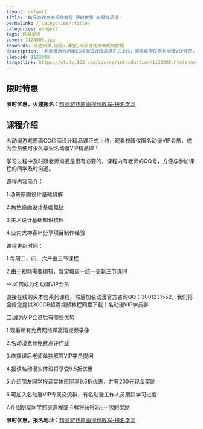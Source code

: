 ```yaml
---
layout: default
title: '精品游戏原画视频教程-限时优惠-网易精品课'
permalink: /:categories/:title/
categories: wangyi2
tags: 网易提供
cover: 1123005.jpg
keywords: 精选网课,网易云课堂,精品游戏原画视频教程
description: '名动漫游戏原画CG绘画设计精品课正式上线，观看权限仅限名动漫VIP会员，成为会员便可永久享受名动漫VIP精品课！学习过程'
classid: 1123005
targetlink: https://study.163.com/course/introduction/1123005.htm?share=1&shareId=1025206652&utm_campaign=share&utm_medium=iphoneShare&utm_source=&utm_u=1025206652
---
```


## 限时特惠

**限时优惠，火速报名**：[精品游戏原画视频教程-报名学习](https://study.163.com/course/introduction/1123005.htm?share=1&shareId=1025206652&utm_campaign=share&utm_medium=iphoneShare&utm_source=&utm_u=1025206652)

## 课程介绍

名动漫游戏原画CG绘画设计精品课正式上线，观看权限仅限名动漫VIP会员，成为会员便可永久享受名动漫VIP精品课！

学习过程中及时跟老师沟通是很有必要的，课程内有老师的QQ号，方便与参加课程的同学及时沟通。

课程内容简介：

1.场景原画设计基础讲解

2.角色原画设计基础概括

3.美术设计基础知识梳理

4.业内大神客串分享项目制作经验

课程更新时间：

1.每周二、四、六产出三节课程

2.由于视频需要编辑，暂定每周一统一更新三节课时

一.如何成为名动漫VIP会员

直接在线购买本套系列课程，然后加名动漫官方咨询QQ：3001231552，我们将会给您提供300GB超清视频教程网盘下载！名动漫VIP学员群

二.成为VIP会员后有哪些优势

1.观看所有免费网络课高清视频录像

2.名动漫老师免费点评作业

3.直播课后老师单独解答VIP学员提问

4.报读名动漫实体班将享受9.5折优惠

5.介绍朋友同学报读实体班同享9.5折优惠，并有200元现金奖励

6.可加入名动漫VIP专属交流群，有名动漫工作人员跟踪学习进度

7.介绍朋友同学购买课程或卡牌将获得2元一次的奖励

**限时优惠，报名地址**：[精品游戏原画视频教程-报名学习](https://study.163.com/course/introduction/1123005.htm?share=1&shareId=1025206652&utm_campaign=share&utm_medium=iphoneShare&utm_source=&utm_u=1025206652)

